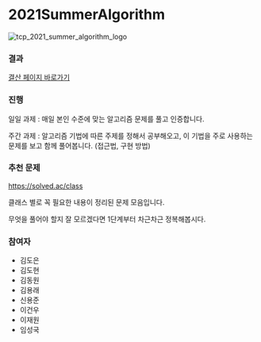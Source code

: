 # 2021SummerAlgorithm

![tcp_2021_summer_algorithm_logo](https://user-images.githubusercontent.com/28296575/131130487-06c3ef84-878d-47c5-a888-0e55f12612ca.png)

### 결과
[결산 페이지 바로가기](https://teamcrazyperformance.github.io/2021SummerAlgorithm/)

### 진행
일일 과제 : 매일 본인 수준에 맞는 알고리즘 문제를 풀고 인증합니다.

주간 과제 : 알고리즘 기법에 따른 주제를 정해서 공부해오고, 이 기법을 주로 사용하는 문제를 보고 함께 풀어봅니다. (접근법, 구현 방법)

### 추천 문제
https://solved.ac/class

클래스 별로 꼭 필요한 내용이 정리된 문제 모음입니다.

무엇을 풀어야 할지 잘 모르겠다면 1단계부터 차근차근 정복해봅시다.


### 참여자
- 김도은
- 김도현
- 김동원
- 김용래
- 신용준
- 이건우
- 이재원
- 임성국
